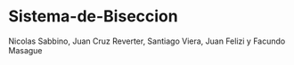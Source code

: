 # Sistema-de-Biseccion

Nicolas Sabbino, Juan Cruz Reverter, Santiago Viera, Juan Felizi y Facundo Masague
